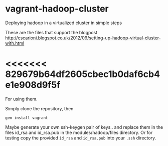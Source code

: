 vagrant-hadoop-cluster
======================

Deploying hadoop in a virtualized cluster in simple steps

These are the files that support the blogpost http://cscarioni.blogspot.co.uk/2012/09/setting-up-hadoop-virtual-cluster-with.html

<<<<<<< 829679b64df2605cbec1b0daf6cb4e1e908d9f5f
=======
For using them.

Simply clone the repository, then

`gem install vagrant `

Maybe generate your own ssh-keygen pair of keys.. and replace them in the files id_rsa and id_rsa.pub in the modules/hadoop/files directory. Or for testing copy the provided `id_rsa` and `id_rsa.pub` into your `.ssh` directory.

